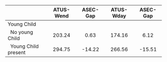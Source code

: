 
|                      |    ATUS-Wend |     ASEC-Gap |    ATUS-Wday |     ASEC-Gap |
| -------------------- | :----------: | :----------: | :----------: | :----------: |
| Young Child          |              |              |              |              |
| &nbsp;&nbsp;No young Child |       203.24 |         0.63 |       174.16 |         6.12 |
| &nbsp;&nbsp;Young Child present |       294.75 |       -14.22 |       266.56 |       -15.51 |

